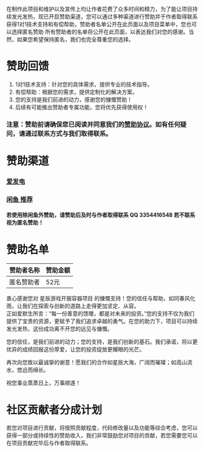 在制作此项目和维护以及宣传上均让作者花费了众多时间和精力，为了能让项目持续发光发热，现已开启赞助渠道，您可以通过多种渠道进行赞助并于作者取得联系获得1对1技术支持和有偿帮助，赞助者名单公开在此页面以及项目菜单中，您也可以选择匿名赞助
所有赞助者的名单将公开在此页面，以表达我们对您的感谢。当然，如果您希望保持匿名，我们也完全尊重您的选择。

# 赞助回馈
1. 1对1技术支持：针对您的具体需求，提供专业的技术指导。
2. 有偿帮助：根据您的需求，提供定制化的解决方案。
3. 您的支持是我们前进的动力，感谢您的慷慨赞助！
4. 后续有可能推出赞助者专属功能，您将优先获得使用权！


### 注意：赞助前请确保您已阅读并同意我们的[赞助协议](http://blogpage.xiaozhuhouses.asia/html4/index.html#/docs/%E6%9D%A1%E6%AC%BE/%E8%B5%9E%E5%8A%A9%E6%9D%A1%E6%AC%BE)。如有任何疑问，请通过联系方式与我们取得联系。

# 赞助渠道
### [爱发电](https://afdian.com/a/xiaozhuhouses)
### [闲鱼 推荐](https://m.tb.cn/h.6ntR54D?tk=BtMwVUoUqyx)
#### 若使用除闲鱼外赞助，请赞助后及时与作者取得联系 QQ 3354416548 若不联系视为匿名赞助！

# 赞助名单

| 赞助者名称 | 赞助金额 |
| ------- | ------- |
|    匿名赞助者     |   52元      |

衷心感谢您对 星辰游戏开服容器项目 的慷慨支持！您的信任与帮助，如同春风化雨，让我们在探索与创新的道路上走得更加坚定、从容。
<br>
正如爱默生所言：“每一份善意的馈赠，都是对未来的投资。”您的支持不仅为我们提供了宝贵的资源，更赋予了我们追求卓越的勇气。在您的助力下，项目可以持续发光发热，这份成功离不开您的远见与慷慨。
<br>

您的信任，是我们前进的动力；您的支持，是我们创新的基石。我们承诺，将以更优异的成绩回报这份厚爱，让您的投资绽放更耀眼的光芒。
<br>

再次向您致以最诚挚的谢意！愿我们的合作如星辰大海，广阔而璀璨；如高山流水，悠远而绵长。
<br>

祝您事业蒸蒸日上，万事顺遂！

# 社区贡献者分成计划
若您对项目进行贡献，将按照贡献程度，代码修改量以及功能等综合考虑，您可以获得一部分或持续性的赞助收入，我们非常鼓励您对项目的贡献，若您需要您可以在项目贡献完毕后与作者取得联系。
